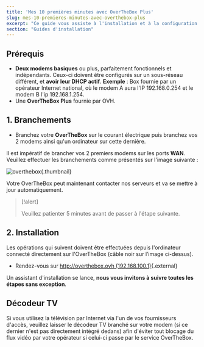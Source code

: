 ```yaml
---
title: 'Mes 10 premières minutes avec OverTheBox Plus'
slug: mes-10-premieres-minutes-avec-overthebox-plus
excerpt: "Ce guide vous assiste à l'installation et à la configuration de votre OverTheBox sur 2 connexions Internet ou plus, étape par étape."
section: "Guides d'installation"
---
```


## Prérequis

- **Deux modems basiques** ou plus, parfaitement fonctionnels et indépendants. Ceux-ci doivent être configurés sur un sous-réseau différent, et **avoir leur DHCP actif**.  **Exemple** : Box fournie par un opérateur Internet national, où le modem A aura l'IP 192.168.0.254 et le modem B l'ip 192.168.1.254.
- Une **OverTheBox Plus** fournie par OVH.

## 1. Branchements

- Branchez votre  **OverTheBox**  sur le courant électrique puis branchez vos 2 modems ainsi qu'un ordinateur sur cette dernière.

Il est impératif de brancher vos 2 premiers modems sur les ports **WAN**. Veuillez effectuer les branchements comme présentés sur l'image suivante :

![overthebox](images/OTBv2b_1.jpg){.thumbnail}

Votre OverTheBox peut maintenant contacter nos serveurs et va se mettre à jour automatiquement.

> [!alert]
>
> Veuillez patienter  5 minutes avant de passer à l'étape suivante.
>

## 2. Installation

Les opérations qui suivent doivent être effectuées depuis l'ordinateur connecté directement sur l'OverTheBox (câble noir sur l’image ci-dessus).

- Rendez-vous sur [http://overthebox.ovh (192.168.100.1)](http://overthebox.ovh){.external}

Un assistant d'installation se lance, **nous vous invitons à suivre toutes les étapes sans exception**.

## Décodeur TV

Si vous utilisez la télévision par Internet via l'un de vos fournisseurs d'accès, veuillez laisser le décodeur TV branché sur votre modem (si ce dernier n'est pas directement intégré dedans) afin d'éviter tout blocage du flux vidéo par votre opérateur si celui-ci passe par le service OverTheBox.
